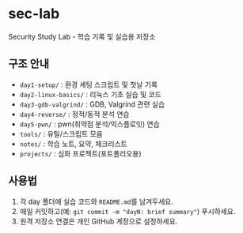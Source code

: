 # sec-lab

Security Study Lab - 학습 기록 및 실습용 저장소

## 구조 안내
- `day1-setup/` : 환경 세팅 스크립트 및 첫날 기록
- `day2-linux-basics/` : 리눅스 기초 실습 및 코드
- `day3-gdb-valgrind/` : GDB, Valgrind 관련 실습
- `day4-reverse/` : 정적/동적 분석 연습
- `day5-pwn/` : pwn(취약점 분석/익스플로잇) 연습
- `tools/` : 유틸/스크립트 모음
- `notes/` : 학습 노트, 요약, 체크리스트
- `projects/` : 심화 프로젝트(포트폴리오용)

## 사용법
1. 각 day 폴더에 실습 코드와 `README.md`를 남겨두세요.
2. 매일 커밋하고(예: `git commit -m "dayN: brief summary"`) 푸시하세요.
3. 원격 저장소 연결은 개인 GitHub 계정으로 설정하세요.

